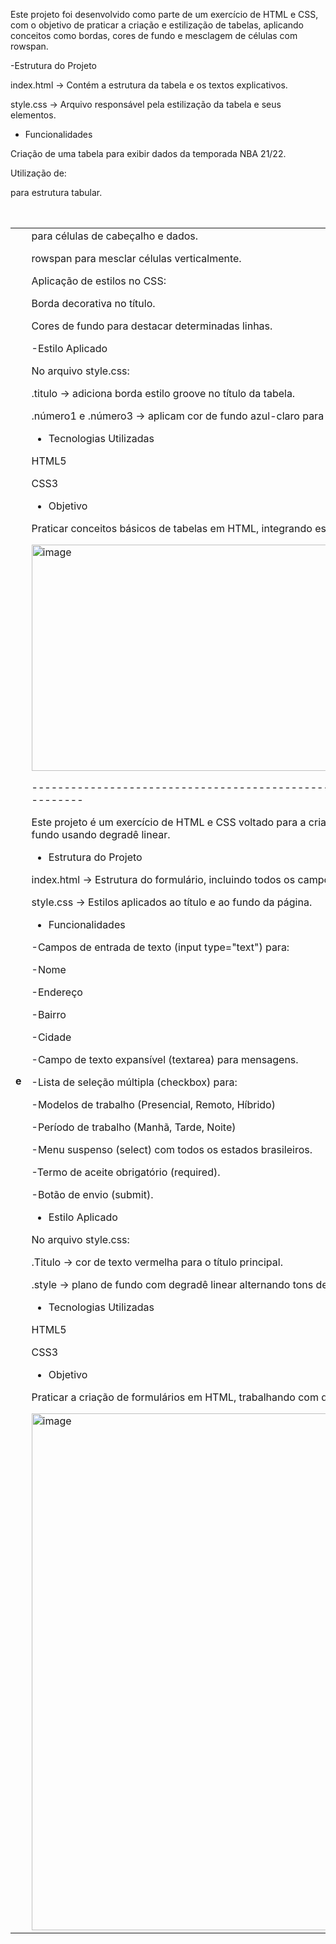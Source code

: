 Este projeto foi desenvolvido como parte de um exercício de HTML e CSS, com o objetivo de praticar a criação e estilização de tabelas, aplicando conceitos como bordas, cores de fundo e mesclagem de células com rowspan.

-Estrutura do Projeto

index.html → Contém a estrutura da tabela e os textos explicativos.

style.css → Arquivo responsável pela estilização da tabela e seus elementos.

- Funcionalidades

Criação de uma tabela para exibir dados da temporada NBA 21/22.

Utilização de:

<table> para estrutura tabular.

<caption> para título da tabela.

<th> e <td> para células de cabeçalho e dados.

rowspan para mesclar células verticalmente.

Aplicação de estilos no CSS:

Borda decorativa no título.

Cores de fundo para destacar determinadas linhas.

-Estilo Aplicado

No arquivo style.css:

.titulo → adiciona borda estilo groove no título da tabela.

.número1 e .número3 → aplicam cor de fundo azul-claro para destacar as posições.

- Tecnologias Utilizadas

HTML5

CSS3

- Objetivo

Praticar conceitos básicos de tabelas em HTML, integrando estilos CSS para melhorar a apresentação dos dados.

<img width="663" height="362" alt="image" src="https://github.com/user-attachments/assets/920ce5c8-f2f8-4a25-b72e-1b7340aade59" />

-------------------------------------------------------------------Projeto: Formulário de Inscrição---------------------------------------------

Este projeto é um exercício de HTML e CSS voltado para a criação de um formulário completo com campos de texto, áreas de seleção, caixas de verificação e estilização de fundo usando degradê linear.

- Estrutura do Projeto

index.html → Estrutura do formulário, incluindo todos os campos e opções.

style.css → Estilos aplicados ao título e ao fundo da página.

- Funcionalidades

-Campos de entrada de texto (input type="text") para:

-Nome

-Endereço

-Bairro

-Cidade

-Campo de texto expansível (textarea) para mensagens.

-Lista de seleção múltipla (checkbox) para:

-Modelos de trabalho (Presencial, Remoto, Híbrido)

-Período de trabalho (Manhã, Tarde, Noite)

-Menu suspenso (select) com todos os estados brasileiros.

-Termo de aceite obrigatório (required).

-Botão de envio (submit).

- Estilo Aplicado

No arquivo style.css:

.Titulo → cor de texto vermelha para o título principal.

.style → plano de fundo com degradê linear alternando tons de verde e branco, criando um efeito suave.

- Tecnologias Utilizadas

HTML5

CSS3

- Objetivo

Praticar a criação de formulários em HTML, trabalhando com diferentes tipos de campos e aprimorando a apresentação visual através do CSS.

<img width="1322" height="827" alt="image" src="https://github.com/user-attachments/assets/6971c672-0c4a-4c0c-bb65-cdd71c67a360" />

